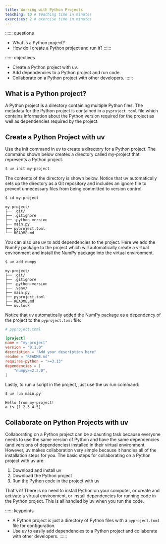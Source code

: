 ```yaml
---
title: Working with Python Projects
teaching: 10 # teaching time in minutes
exercises: 2 # exercise time in minutes
---
```


:::::: questions
- What is a Python project?
- How do I create a Python project and run it?
::::::

:::::: objectives
- Create a Python project with uv.
- Add dependencies to a Python project and run code.
- Collaborate on a Python project with other developers.
::::::

## What is a Python project?

A Python project is a directory containing multiple Python files. The metadata for the Python project is contained in a `pyproject.toml` file which contains information about the Python version required for the project as well as dependencies required by the project.

## Create a Python Project with uv

Use the init command in uv to create a directory for a Python project. The command shown below creates a directory called my-project that represents a Python project.

```bash
$ uv init my-project
```

The contents of the directory is shown below. Notice that uv automatically sets up the directory as a Git repository and includes an ignore file to prevent unnecessary files from being committed to version control.

```bash
$ cd my-project
```

```output
my-project/
├── .git/
├── .gitignore
├── .python-version
├── main.py
├── pyproject.toml
└── README.md
```

You can also use uv to add dependencies to the project. Here we add the NumPy package to the project which will automatically create a virtual environment and install the NumPy package into the virtual environment.

```bash
$ uv add numpy
```

```output
my-project/
├── .git/
├── .gitignore
├── .python-version
├── .venv/
├── main.py
├── pyproject.toml
├── README.md
└── uv.lock
```

Notice that uv automatically added the NumPy package as a dependency of the project to the `pyproject.toml` file:

```toml
# pyproject.toml

[project]
name = "my-project"
version = "0.1.0"
description = "Add your description here"
readme = "README.md"
requires-python = ">=3.13"
dependencies = [
    "numpy>=2.3.0",
]
```

Lastly, to run a script in the project, just use the uv run command:

```bash
$ uv run main.py
```

```output
Hello from my-project!
a is [1 2 3 4 5]
```

## Collaborate on Python Projects with uv

Collaborating on a Python project can be a daunting task because everyone needs to use the same version of Python and have the same dependencies (and versions of dependencies) installed in their virtual environment. However, uv makes collaboration very simple because it handles all of the installation steps for you. The basic steps for collaborating on a Python project with uv are:

1. Download and install uv
2. Download the Python project
3. Run the Python code in the project with uv

That's it! There is no need to install Python on your computer, or create and activate a virtual environment, or install dependencies for running code in the Python project. This is all handled by uv when you run the code.

:::::: keypoints
- A Python project is just a directory of Python files with a `pyproject.toml` file for configuration.
- Use uv to easily add dependencies to a Python project and collaborate with other developers.
::::::
